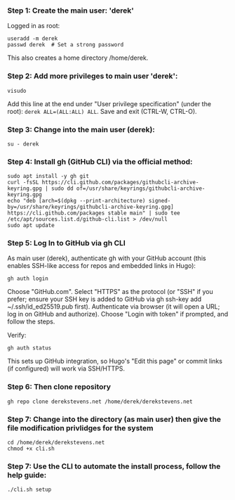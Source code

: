 ### Step 1: Create the main user: 'derek'
Logged in as root:
```
useradd -m derek
passwd derek  # Set a strong password
```
This also creates a home directory /home/derek.

### Step 2: Add more privileges to main user 'derek':
```
visudo
```
Add this line at the end under "User privilege specification" (under the root): `derek ALL=(ALL:ALL) ALL`. Save and exit (CTRL-W, CTRL-O).

### Step 3: Change into the main user (derek):
```
su - derek
```

### Step 4: Install gh (GitHub CLI) via the official method:
```
sudo apt install -y gh git
curl -fsSL https://cli.github.com/packages/githubcli-archive-keyring.gpg | sudo dd of=/usr/share/keyrings/githubcli-archive-keyring.gpg
echo "deb [arch=$(dpkg --print-architecture) signed-by=/usr/share/keyrings/githubcli-archive-keyring.gpg] https://cli.github.com/packages stable main" | sudo tee /etc/apt/sources.list.d/github-cli.list > /dev/null
sudo apt update
```

### Step 5: Log In to GitHub via gh CLI
As main user (derek), authenticate gh with your GitHub account (this enables SSH-like access for repos and embedded links in Hugo):
```
gh auth login
```
Choose "GitHub.com".
Select "HTTPS" as the protocol (or "SSH" if you prefer; ensure your SSH key is added to GitHub via gh ssh-key add ~/.ssh/id_ed25519.pub first).
Authenticate via browser (it will open a URL; log in on GitHub and authorize).
Choose "Login with token" if prompted, and follow the steps.

Verify:
```
gh auth status
```
This sets up GitHub integration, so Hugo's "Edit this page" or commit links (if configured) will work via SSH/HTTPS.

### Step 6: Then clone repository
```
gh repo clone derekstevens.net /home/derek/derekstevens.net
```

### Step 7: Change into the directory (as main user) then give the file modification privlidges for the system
```
cd /home/derek/derekstevens.net
chmod +x cli.sh
```

### Step 7: Use the CLI to automate the install process, follow the help guide:
```
./cli.sh setup
```
